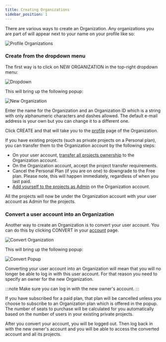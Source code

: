 ```yaml
---
title: Creating Organizations
sidebar_position: 1
---
```


There are various ways to create an Organization. Any organizations you are part of will appear next to your name on your profile like so:

![Profile Organizations][1]

### Create from the dropdown menu

The first way is to click on NEW ORGANIZATION in the top-right dropdown menu:

![Dropdown][2]

This will bring up the following popup:

![New Organization][3]

Enter the name for the Organization and an Organization ID which is a string with only alphanumeric characters and dashes allowed. The default e-mail address is your own but you can change it to a different one.

Click CREATE and that will take you to the [profile][4] page of the Organization.

If you have existing projects (such as private projects on a Personal plan), you can transfer them to the Organization account by the following steps:

* On your user account, [transfer all projects ownership][5] to the Organization account.
* On the Organization account, accept the project transfer requirements.
* Cancel the Personal Plan (if you are on one) to downgrade to the Free plan. Please note, this will happen immediately, regardless of when you last paid.
* [Add yourself to the projects as Admin][6] on the Organization account.

All the projects will now be under the Organization account with your user account as Admin for the projects.

### Convert a user account into an Organization

Another way to create an Organization is to convert your user account. You can do this by clicking CONVERT in your [account][7] page.

![Convert Organization][8]

This will bring up the following popup:

![Convert Popup][9]

Converting your user account into an Organization will mean that you will no longer be able to log in with this user account. For that reason you need to specify an owner for the new Organization.

:::note
Make sure you can log in with the new owner's account.
:::

If you have subscribed for a paid plan, that plan will be cancelled unless you choose to subscribe to an Organization plan which is offered in the popup. The number of seats to purchase will be calculated for you automatically based on the number of users in your existing private projects.

After you convert your account, you will be logged out. Then log back in with the new owner's account and you will be able to access the converted account and all its projects.

[1]: /images/user-manual/organizations/organizations.jpg
[2]: /images/user-manual/organizations/dropdown.png
[3]: /images/user-manual/organizations/new-organization.jpg
[4]: /user-manual/profile
[5]: /user-manual/profile/projects/#transfer-project-ownership
[6]: /user-manual/organizations/managing-organizations/#projects
[7]: /user-manual/profile/account
[8]: /images/user-manual/organizations/convert.png
[9]: /images/user-manual/organizations/convert-popup.png

